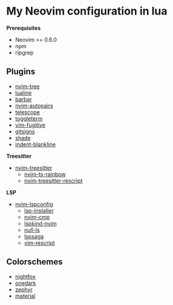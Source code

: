 # My Neovim configuration in lua

**Prerequisites**

- Neovim >= 0.6.0
- npm
- ripgrep

## Plugins

- [nvim-tree](https://github.com/kyazdani42/nvim-tree.lua)
- [lualine](https://github.com/nvim-lualine/lualine.nvim)
- [barbar](https://github.com/romgrk/barbar.nvim)
- [nvim-autopairs](https://github.com/windwp/nvim-autopairs)
- [telescope](https://github.com/nvim-telescope/telescope.nvim)
- [toggleterm](https://github.com/akinsho/toggleterm.nvim)
- [vim-fugitive](https://github.com/tpope/vim-fugitive)
- [gitsigns](https://github.com/lewis6991/gitsigns.nvim)
- [shade](https://github.com/sunjon/Shade.nvim)
- [indent-blankline](https://github.com/lukas-reineke/indent-blankline.nvim)

**Treesitter**

- [nvim-treesitter](https://github.com/nvim-treesitter/nvim-treesitter)
  - [nvim-ts-rainbow](https://github.com/p00f/nvim-ts-rainbow)
  - [nvim-treesitter-rescript](https://github.com/nkrkv/nvim-treesitter-rescript)

**LSP**

- [nvim-lspconfig](https://github.com/neovim/nvim-lspconfig)
  - [lsp-installer](https://github.com/williamboman/nvim-lsp-installer)
  - [nvim-cmp](https://github.com/hrsh7th/nvim-cmp)
  - [lspkind-nvim](https://github.com/onsails/lspkind-nvim)
  - [null-ls](https://github.com/jose-elias-alvarez/null-ls.nvim)
  - [lspsaga](https://github.com/tami5/lspsaga.nvim)
  - [vim-rescript](https://github.com/rescript-lang/vim-rescript)

## Colorschemes

- [nightfox](https://github.com/EdenEast/nightfox.nvim)
- [onedark](https://github.com/navarasu/onedark.nvim)
- [zephyr](https://github.com/glepnir/zephyr-nvim)
- [material](https://github.com/marko-cerovac/material.nvim)
